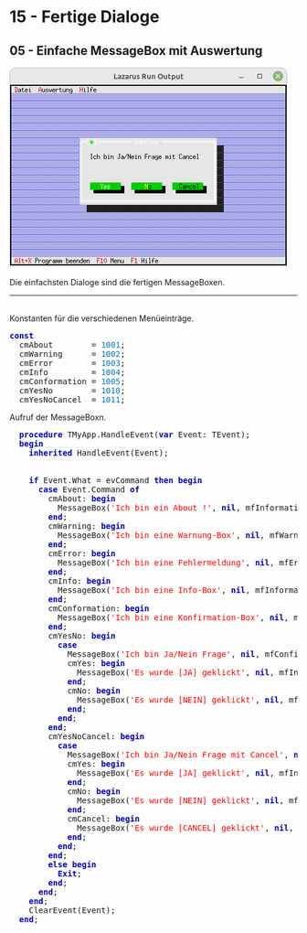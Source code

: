 # 15 - Fertige Dialoge
## 05 - Einfache MessageBox mit Auswertung
<img src="image.png" alt="Selfhtml"><br><br>
Die einfachsten Dialoge sind die fertigen MessageBoxen.<br>
<hr><br>
Konstanten für die verschiedenen Menüeinträge.<br>
<pre><code=pascal><b><font color="0000BB">const</font></b>
  cmAbout        = <font color="#0077BB">1001</font>;
  cmWarning      = <font color="#0077BB">1002</font>;
  cmError        = <font color="#0077BB">1003</font>;
  cmInfo         = <font color="#0077BB">1004</font>;
  cmConformation = <font color="#0077BB">1005</font>;
  cmYesNo        = <font color="#0077BB">1010</font>;
  cmYesNoCancel  = <font color="#0077BB">1011</font>;</code></pre>
Aufruf der MessageBoxn.<br>
<pre><code=pascal>  <b><font color="0000BB">procedure</font></b> TMyApp.HandleEvent(<b><font color="0000BB">var</font></b> Event: TEvent);
  <b><font color="0000BB">begin</font></b>
    <b><font color="0000BB">inherited</font></b> HandleEvent(Event);
<br>
    <b><font color="0000BB">if</font></b> Event.What = evCommand <b><font color="0000BB">then</font></b> <b><font color="0000BB">begin</font></b>
      <b><font color="0000BB">case</font></b> Event.Command <b><font color="0000BB">of</font></b>
        cmAbout: <b><font color="0000BB">begin</font></b>
          MessageBox(<font color="#FF0000">'Ich bin ein About !'</font>, <b><font color="0000BB">nil</font></b>, mfInformation + mfOkButton);
        <b><font color="0000BB">end</font></b>;
        cmWarning: <b><font color="0000BB">begin</font></b>
          MessageBox(<font color="#FF0000">'Ich bin eine Warnung-Box'</font>, <b><font color="0000BB">nil</font></b>, mfWarning + mfOkButton);
        <b><font color="0000BB">end</font></b>;
        cmError: <b><font color="0000BB">begin</font></b>
          MessageBox(<font color="#FF0000">'Ich bin eine Fehlermeldung'</font>, <b><font color="0000BB">nil</font></b>, mfError + mfOkButton);
        <b><font color="0000BB">end</font></b>;
        cmInfo: <b><font color="0000BB">begin</font></b>
          MessageBox(<font color="#FF0000">'Ich bin eine Info-Box'</font>, <b><font color="0000BB">nil</font></b>, mfInformation + mfOkButton);
        <b><font color="0000BB">end</font></b>;
        cmConformation: <b><font color="0000BB">begin</font></b>
          MessageBox(<font color="#FF0000">'Ich bin eine Konfirmation-Box'</font>, <b><font color="0000BB">nil</font></b>, mfConfirmation + mfOkButton);
        <b><font color="0000BB">end</font></b>;
        cmYesNo: <b><font color="0000BB">begin</font></b>
          <b><font color="0000BB">case</font></b>
            MessageBox(<font color="#FF0000">'Ich bin Ja/Nein Frage'</font>, <b><font color="0000BB">nil</font></b>, mfConfirmation + mfYesButton + mfNoButton) <b><font color="0000BB">of</font></b>
            cmYes: <b><font color="0000BB">begin</font></b>
              MessageBox(<font color="#FF0000">'Es wurde [JA] geklickt'</font>, <b><font color="0000BB">nil</font></b>, mfInformation + mfOkButton);
            <b><font color="0000BB">end</font></b>;
            cmNo: <b><font color="0000BB">begin</font></b>
              MessageBox(<font color="#FF0000">'Es wurde [NEIN] geklickt'</font>, <b><font color="0000BB">nil</font></b>, mfInformation + mfOkButton);
            <b><font color="0000BB">end</font></b>;
          <b><font color="0000BB">end</font></b>;
        <b><font color="0000BB">end</font></b>;
        cmYesNoCancel: <b><font color="0000BB">begin</font></b>
          <b><font color="0000BB">case</font></b>
            MessageBox(<font color="#FF0000">'Ich bin Ja/Nein Frage mit Cancel'</font>, <b><font color="0000BB">nil</font></b>, mfConfirmation + mfYesButton + mfNoButton + mfCancelButton) <b><font color="0000BB">of</font></b>
            cmYes: <b><font color="0000BB">begin</font></b>
              MessageBox(<font color="#FF0000">'Es wurde [JA] geklickt'</font>, <b><font color="0000BB">nil</font></b>, mfInformation + mfOkButton);
            <b><font color="0000BB">end</font></b>;
            cmNo: <b><font color="0000BB">begin</font></b>
              MessageBox(<font color="#FF0000">'Es wurde [NEIN] geklickt'</font>, <b><font color="0000BB">nil</font></b>, mfInformation + mfOkButton);
            <b><font color="0000BB">end</font></b>;
            cmCancel: <b><font color="0000BB">begin</font></b>
              MessageBox(<font color="#FF0000">'Es wurde [CANCEL] geklickt'</font>, <b><font color="0000BB">nil</font></b>, mfInformation + mfOkButton);
            <b><font color="0000BB">end</font></b>;
          <b><font color="0000BB">end</font></b>;
        <b><font color="0000BB">end</font></b>;
        <b><font color="0000BB">else</font></b> <b><font color="0000BB">begin</font></b>
          <b><font color="0000BB">Exit</font></b>;
        <b><font color="0000BB">end</font></b>;
      <b><font color="0000BB">end</font></b>;
    <b><font color="0000BB">end</font></b>;
    ClearEvent(Event);
  <b><font color="0000BB">end</font></b>;</code></pre>
<br>
